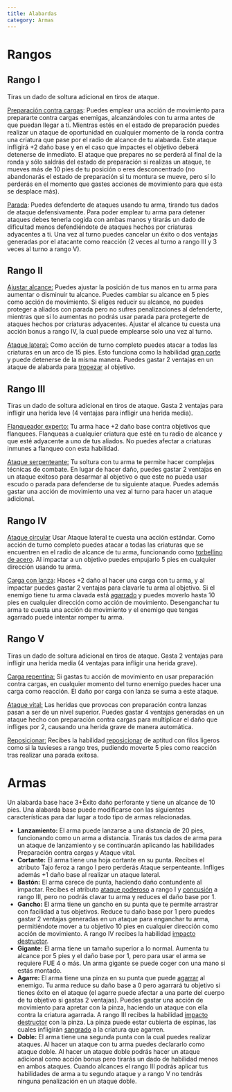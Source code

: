 ```yaml
---
title: Alabardas
category: Armas
---
```


# Rangos

## Rango I 

Tiras un dado de soltura adicional en tiros de ataque.

<u>Preparación contra cargas</u>: Puedes emplear una acción de movimiento para prepararte contra cargas enemigas, alcanzándoles con tu arma antes de que puedan llegar a ti. Mientras estés en el estado de preparación puedes realizar un ataque de oportunidad en cualquier momento de la ronda contra una criatura que pase por el radio de alcance de tu alabarda. Este ataque infligirá +2 daño base y en el caso que impactes el objetivo deberá detenerse de inmediato. El ataque que prepares no se perderá al final de la ronda y sólo saldrás del estado de preparación si realizas un ataque, te mueves más de 10 pies de tu posición o eres desconcentrado (no abandonarás el estado de preparación si tu montura se mueve, pero sí lo perderás en el momento que gastes acciones de movimiento para que esta se desplace más).

<u>Parada</u>: Puedes defenderte de ataques usando tu arma, tirando tus dados de ataque defensivamente. Para poder emplear tu arma para detener ataques debes tenerla cogida con ambas manos y tirarás un dado de dificultad menos defendiéndote de ataques hechos por criaturas adyacentes a ti. Una vez al turno puedes cancelar un éxito o dos ventajas generadas por el atacante como reacción (2 veces al turno a rango III y 3 veces al turno a rango V).

## Rango II

<u>Ajustar alcance:</u> Puedes ajustar la posición de tus manos en tu arma para aumentar o disminuir tu alcance. Puedes cambiar su alcance en 5 pies como acción de movimiento. Si eliges reducir su alcance, no puedes proteger a aliados con parada pero no sufres penalizaciones al defenderte, mientras que si lo aumentas no podrás usar parada para protegerte de ataques hechos por criaturas adyacentes. Ajustar el alcance tu cuesta una acción bonus a rango IV, la cual puede emplearse solo una vez al turno.

<u>Ataque lateral:</u> Como acción de turno completo puedes atacar a todas las criaturas en un arco de 15 pies. Esto funciona como la habilidad [gran corte](https://raldamain.com/rules/Rangos/Armas/filos%20cortantes.html#rango-ii) y puede detenerse de la misma manera. Puedes gastar 2 ventajas en un ataque de alabarda para [tropezar](https://raldamain.com/rules/Reglas%20principales/Efectos%20de%20estado.html#tropezada) al objetivo.

## Rango III 

Tiras un dado de soltura adicional en tiros de ataque. Gasta 2 ventajas para infligir una herida  leve (4 ventajas para infligir una herida  media).

<u>Flanqueador experto:</u> Tu arma hace +2 daño base contra objetivos que flanquees. Flanqueas a cualquier criatura que esté en tu radio de alcance y que esté adyacente a uno de tus aliados. No puedes afectar a criaturas inmunes a flanqueo con esta habilidad.

<u>Ataque serpenteante:</u> Tu soltura con tu arma te permite hacer complejas técnicas de combate. En lugar de hacer daño, puedes gastar 2 ventajas en un ataque exitoso para desarmar al objetivo o que este no pueda usar escudo o parada para defenderse de tu siguiente ataque. Puedes además gastar una acción de movimiento una vez al turno para hacer un ataque adicional.

## Rango IV

<u>Ataque circular</u> Usar Ataque lateral te cuesta una acción estándar. Como acción de turno completo puedes atacar a todas las criaturas que se encuentren en el radio de alcance de tu arma, funcionando como [torbellino de acero](https://raldamain.com/rules/Rangos/Armas/filos%20cortantes.html#rango-iv). Al impactar a un objetivo puedes empujarlo 5 pies en cualquier dirección usando tu arma.

<u>Carga con lanza</u>: Haces +2 daño al hacer una carga con tu arma, y al impactar puedes gastar 2 ventajas para clavarle tu arma al objetivo. Si el enemigo tiene tu arma clavada está [agarrado](https://raldamain.com/rules/Reglas%20principales/Efectos%20de%20estado.html#agarrada) y puedes moverlo hasta 10 pies en cualquier dirección como acción de movimiento. Desenganchar tu arma te cuesta una acción de movimiento y el enemigo que tengas agarrado puede intentar romper tu arma.

## Rango V

Tiras un dado de soltura adicional en tiros de ataque. Gasta 2 ventajas para infligir una herida media (4 ventajas para infligir una herida  grave).

<u>Carga repentina:</u> Si gastas tu acción de movimiento en usar preparación contra cargas, en cualquier momento del turno enemigo puedes hacer una carga como reacción. El daño por carga con lanza se suma a este ataque.

<u>Ataque vital:</u> Las heridas que provocas con preparación contra lanzas pasan a ser de un nivel superior. Puedes gastar 4 ventajas generadas en un ataque hecho con preparación contra cargas para multiplicar el daño que infliges por 2, causando una herida grave de manera automática.

<u>Reposicionar:</u> Recibes la habilidad [reposicionar](https://raldamain.com/rules/Rangos/Armas/filos%20perforantes.html#rango-iii) de aptitud con filos ligeros como si la tuvieses a rango tres, pudiendo moverte 5 pies como reacción tras realizar una parada exitosa.

# Armas

Un alabarda base hace 3+Éxito daño perforante y tiene un alcance de 10 pies. Una alabarda base puede modificarse con las siguientes características para dar lugar a todo tipo de armas relacionadas.

- **Lanzamiento:** El arma puede lanzarse a una distancia de 20 pies, funcionando como un arma a distancia. Tirarás tus dados de arma para un ataque de lanzamiento y se continuarán aplicando las habilidades Preparación contra cargas y Ataque vital.
- **Cortante:** El arma tiene una hoja cortante en su punta. Recibes el atributo Tajo feroz a rango I pero perderás Ataque serpenteante. Infliges además +1 daño base al realizar un ataque lateral.
- **Bastón:** El arma carece de punta, haciendo daño contundente al impactar. Recibes el atributo [ataque poderoso](https://raldamain.com/rules/Rangos/Armas/contundentes.html#rango-i) a rango I y [concusión](https://raldamain.com/rules/Rangos/Armas/contundentes.html#rango-ii) a rango III, pero no podrás clavar tu arma y reduces el daño base por 1.
- **Gancho:** El arma tiene un gancho en su punta que te permite arrastrar con facilidad a tus objetivos. Reduce tu daño base por 1 pero puedes gastar 2 ventajas generadas en un ataque para enganchar tu arma, permitiéndote mover a tu objetivo 10 pies en cualquier dirección como acción de movimiento. A rango IV recibes la habilidad [impacto destructor](https://raldamain.com/rules/Rangos/Armas/contundentes.html#rango-iii).
- **Gigante:** El arma tiene un tamaño superior a lo normal. Aumenta tu alcance por 5 pies y el daño base por 1, pero para usar el arma se requiere FUE 4 o más. Un arma gigante se puede coger con una mano si estás montado.
- **Agarre:** El arma tiene una pinza en su punta que puede [agarrar]() al enemigo. Tu arma reduce su daño base a 0 pero agarrará tu objetivo si tienes éxito en el ataque (el agarre puede afectar a una parte del cuerpo de tu objetivo si gastas 2 ventajas). Puedes gastar una acción de movimiento para apretar con la pinza, haciendo un ataque con ella contra la criatura agarrada. A rango III recibes la habilidad [impacto destructor]() con la pinza. La pinza puede estar cubierta de espinas, las cuales infligirán [sangrado](https://raldamain.com/rules/Reglas%20principales/Efectos%20de%20estado.html#sangrado) a la criatura que agarren.
- **Doble:** El arma tiene una segunda punta con la cual puedes realizar ataques. Al hacer un ataque con tu arma puedes declararlo como ataque doble. Al hacer un ataque doble podrás hacer un ataque adicional como acción bonus pero tirarás un dado de habilidad menos en ambos ataques. Cuando alcances el rango III podrás aplicar tus habilidades de arma a tu segundo ataque y a rango V no tendrás ninguna penalización en un ataque doble.

